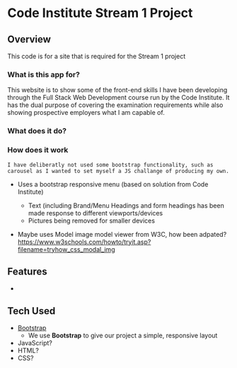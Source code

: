 # Code Institute Stream 1 Project

## Overview
This code is for a site that is required for the Stream 1 project 


### What is this app for?
This website is to show some of the front-end skills I have been developing through the Full Stack Web Development course run by the Code Institute. It has the dual purpose of covering the examination requirements while also showing prospective employers what I am capable of.

### What does it do?



### How does it work

	I have deliberatly not used some bootstrap functionality, such as carousel as I wanted to set myself a JS challange of producing my own.


- Uses a bootstrap responsive menu (based on solution from Code Institute)
	- Text (including Brand/Menu Headings and form headings has been made response to different viewports/devices
	- Pictures being removed for smaller devices

- Maybe uses Model image model viewer from W3C, how been adpated?
		https://www.w3schools.com/howto/tryit.asp?filename=tryhow_css_modal_img
		


## Features
 - 

## Tech Used
- [Bootstrap](http://getbootstrap.com/)
    - We use **Bootstrap** to give our project a simple, responsive layout
- JavaScript?
- HTML?
- CSS?
